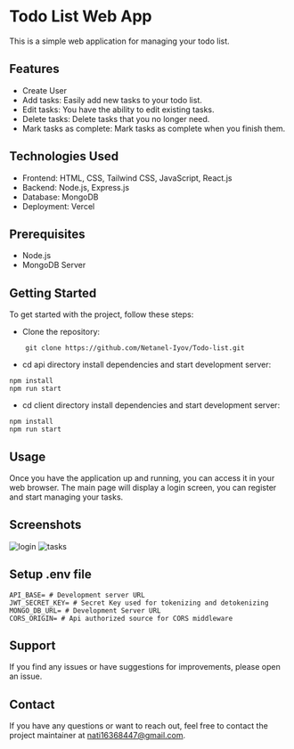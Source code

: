 # Todo List Web App


This is a simple web application for managing your todo list.

## Features

- Create User
- Add tasks: Easily add new tasks to your todo list.
- Edit tasks: You have the ability to edit existing tasks.
- Delete tasks: Delete tasks that you no longer need.
- Mark tasks as complete: Mark tasks as complete when you finish them.

## Technologies Used

- Frontend: HTML, CSS, Tailwind CSS, JavaScript, React.js
- Backend: Node.js, Express.js
- Database: MongoDB
- Deployment: Vercel

## Prerequisites

- Node.js
- MongoDB Server

## Getting Started

To get started with the project, follow these steps:

- Clone the repository:

```shell
    git clone https://github.com/Netanel-Iyov/Todo-list.git
```

- cd api directory install dependencies and start development server:

```shell
npm install
npm run start
```

- cd client directory install dependencies and start development server:

```shell
npm install
npm run start
```

## Usage

Once you have the application up and running, you can access it in your web browser. The main page will display a login screen, you can register and start managing your tasks.

## Screenshots

![login](https://github.com/Netanel-Iyov/Todo-list/assets/81302786/c7e1f8cc-265c-41cc-ba7a-8f29997fdda7)
![tasks](https://github.com/Netanel-Iyov/Todo-list/assets/81302786/17fa1233-daf2-4648-823b-ae826ef04008)

## Setup .env file

```shell
API_BASE= # Development server URL
JWT_SECRET_KEY= # Secret Key used for tokenizing and detokenizing
MONGO_DB_URL= # Development Server URL
CORS_ORIGIN= # Api authorized source for CORS middleware
```

## Support

If you find any issues or have suggestions for improvements, please open an issue.

## Contact

If you have any questions or want to reach out, feel free to contact the project maintainer at nati16368447@gmail.com.
